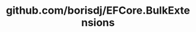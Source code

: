 ---
layout: post
title: github.com/borisdj/EFCore.BulkExtensions
categories: link
tags: [انگلیسی, گیت‌هاب, برنامه‌نویسی]
---